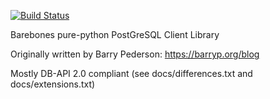 [![Build Status](https://travis-ci.org/d33tah/py-bpgsql.svg?branch=travis)](https://travis-ci.org/d33tah/py-bpgsql)

Barebones pure-python PostGreSQL Client Library

Originally written by Barry Pederson: https://barryp.org/blog

Mostly DB-API 2.0 compliant
    (see docs/differences.txt and docs/extensions.txt)

